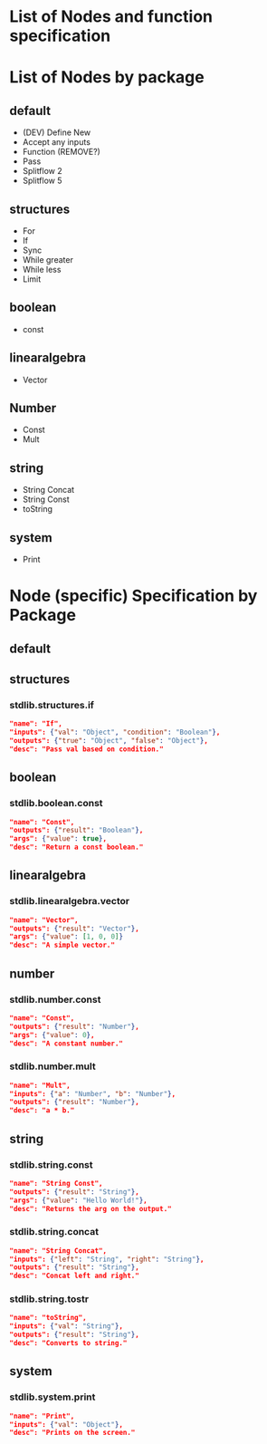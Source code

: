 # List of Nodes and function specification

# List of Nodes by package

## default

* (DEV) Define New
* Accept any inputs
* Function (REMOVE?)
* Pass
* Splitflow 2
* Splitflow 5

## structures

* For
* If
* Sync
* While greater
* While less
* Limit

## boolean

* const

## linearalgebra

* Vector

## Number

* Const
* Mult

## string

 * String Concat
 * String Const
 * toString
 
## system
 
 * Print
 
 
# Node (specific) Specification by Package
 
## default

## structures
 
### stdlib.structures.if
 ```json
 "name": "If",
 "inputs": {"val": "Object", "condition": "Boolean"},
 "outputs": {"true": "Object", "false": "Object"},
 "desc": "Pass val based on condition."
 ```
 
## boolean
 
### stdlib.boolean.const
 ```json
 "name": "Const",
 "outputs": {"result": "Boolean"},
 "args": {"value": true},
 "desc": "Return a const boolean."
 ```
 
## linearalgebra
 
### stdlib.linearalgebra.vector
 ```json
 "name": "Vector",
 "outputs": {"result": "Vector"},
 "args": {"value": [1, 0, 0]}
 "desc": "A simple vector."
 ```
 
## number
 
### stdlib.number.const
 ```json
 "name": "Const",
 "outputs": {"result": "Number"},
 "args": {"value": 0},
 "desc": "A constant number."
 ```
 
### stdlib.number.mult
 ```json
 "name": "Mult",
 "inputs": {"a": "Number", "b": "Number"},
 "outputs": {"result": "Number"},
 "desc": "a * b."
 ```
 
## string
 
### stdlib.string.const
 ```json
 "name": "String Const",
 "outputs": {"result": "String"},
 "args": {"value": "Hello World!"},
 "desc": "Returns the arg on the output."
 ```
 
### stdlib.string.concat
 ```json
 "name": "String Concat",
 "inputs": {"left": "String", "right": "String"},
 "outputs": {"result": "String"},
 "desc": "Concat left and right."
 ```
 
### stdlib.string.tostr
 ```json
 "name": "toString",
 "inputs": {"val": "String"},
 "outputs": {"result": "String"},
 "desc": "Converts to string."
 ```
 
## system
 
### stdlib.system.print
 ```json
 "name": "Print",
 "inputs": {"val": "Object"},
 "desc": "Prints on the screen."
 ```
